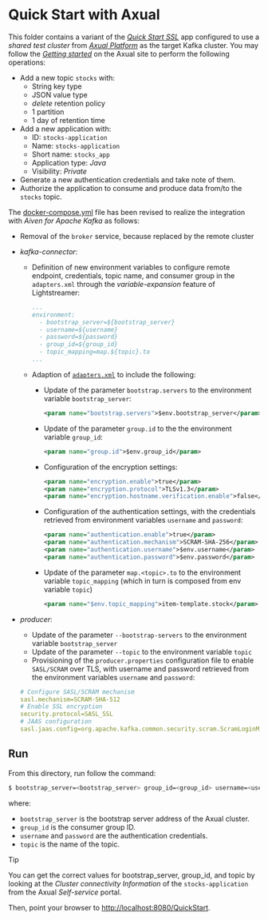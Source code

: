 # Quick Start with Axual

This folder contains a variant of the [_Quick Start SSL_](../../../quickstart-ssl/README.md#quick-start-ssl) app configured to use a _shared test cluster_ from [_Axual Platform_](https://axual.com/) as the target Kafka cluster. You may follow the [_Getting started_](https://docs.axual.io/axual/2024.1/getting_started/index.html) on the Axual site to perform the following operations:

- Add a new topic `stocks` with:
  -  String key type
  -  JSON value type
  -  _delete_ retention policy
  -  1 partition
  -  1 day of retention time
- Add a new application with:
  - ID: `stocks-application`
  - Name: `stocks-application`
  - Short name: `stocks_app`
  - Application type: _Java_
  - Visibility: _Private_
- Generate a new authentication credentials and take note of them.
- Authorize the application to consume and produce data from/to the `stocks` topic.

The [docker-compose.yml](docker-compose.yml) file has been revised to realize the integration with _Aiven for Apache Kafka_ as follows:

- Removal of the `broker` service, because replaced by the remote cluster
- _kafka-connector_:
  - Definition of new environment variables to configure remote endpoint, credentials, topic name, and consumer group in the `adapters.xml` through the _variable-expansion_ feature of Lightstreamer:
    ```yaml
    ...
    environment:
      - bootstrap_server=${bootstrap_server}
      - username=${username}
      - password=${password}
      - group_id=${group_id}
      - topic_mapping=map.${topic}.to
    ...
    ```
  - Adaption of [`adapters.xml`](./adapters.xml) to include the following:
    - Update of the parameter `bootstrap.servers` to the environment variable `bootstrap_server`:
      ```xml
      <param name="bootstrap.servers">$env.bootstrap_server</param>
      ```

    - Update of the parameter `group.id` to the the environment variable `group_id`:
      ```xml
      <param name="group.id">$env.group_id</param>
      ```

    - Configuration of the encryption settings:
      ```xml
      <param name="encryption.enable">true</param>
      <param name="encryption.protocol">TLSv1.3</param>
      <param name="encryption.hostname.verification.enable">false</param>
      ```

    - Configuration of the authentication settings, with the credentials retrieved from environment variables `username` and `password`:
      ```xml
      <param name="authentication.enable">true</param>
      <param name="authentication.mechanism">SCRAM-SHA-256</param>
      <param name="authentication.username">$env.username</param>
      <param name="authentication.password">$env.password</param>
      ```

    - Update of the parameter `map.<topic>.to` to the environment variable `topic_mapping` (which in turn is composed from env variable `topic`)
      ```xml
      <param name="$env.topic_mapping">item-template.stock</param>
      ```      

- _producer_:
   - Update of the parameter `--bootstrap-servers` to the environment variable `bootstrap_server`
   - Update of the parameter `--topic` to the environment variable `topic`
   - Provisioning of the `producer.properties` configuration file to enable `SASL/SCRAM` over TLS, with username and password retrieved from the environment variables `username` and `password`:
    
   ```yaml
   # Configure SASL/SCRAM mechanism
   sasl.mechanism=SCRAM-SHA-512
   # Enable SSL encryption
   security.protocol=SASL_SSL
   # JAAS configuration
   sasl.jaas.config=org.apache.kafka.common.security.scram.ScramLoginModule required username="${username}" password="${password}";
   ```  

## Run

From this directory, run follow the command:

```sh
$ bootstrap_server=<bootstrap_server> group_id=<group_id> username=<username> password=<password> topic=<topic> ./start.sh
```

where:
- `bootstrap_server` is the bootstrap server address of the Axual cluster.
- `group_id` is the consumer group ID.
- `username` and `password` are the authentication credentials.
- `topic` is the name of the topic.

> [!TIP]
> You can get the correct values for bootstrap_server, group_id, and topic by looking at the _Cluster connectivity Information_ of the `stocks-application` from the Axual _Self-service_ portal.

Then, point your browser to [http://localhost:8080/QuickStart](http://localhost:8080/QuickStart).
